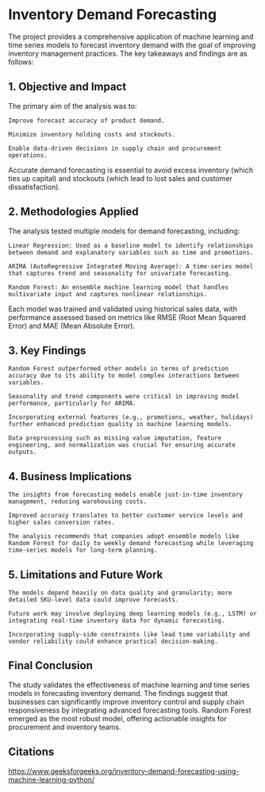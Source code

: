 # Inventory Demand Forecasting

The project provides a comprehensive application of machine learning and time series models to forecast inventory demand with the goal of improving inventory management practices. The key takeaways and findings are as follows:

## 1. Objective and Impact

The primary aim of the analysis was to:

    Improve forecast accuracy of product demand.

    Minimize inventory holding costs and stockouts.

    Enable data-driven decisions in supply chain and procurement operations.

Accurate demand forecasting is essential to avoid excess inventory (which ties up capital) and stockouts (which lead to lost sales and customer dissatisfaction).

## 2. Methodologies Applied

The analysis tested multiple models for demand forecasting, including:

    Linear Regression: Used as a baseline model to identify relationships between demand and explanatory variables such as time and promotions.

    ARIMA (AutoRegressive Integrated Moving Average): A time-series model that captures trend and seasonality for univariate forecasting.

    Random Forest: An ensemble machine learning model that handles multivariate input and captures nonlinear relationships.

Each model was trained and validated using historical sales data, with performance assessed based on metrics like RMSE (Root Mean Squared Error) and MAE (Mean Absolute Error).

## 3. Key Findings

    Random Forest outperformed other models in terms of prediction accuracy due to its ability to model complex interactions between variables.

    Seasonality and trend components were critical in improving model performance, particularly for ARIMA.

    Incorporating external features (e.g., promotions, weather, holidays) further enhanced prediction quality in machine learning models.

    Data preprocessing such as missing value imputation, feature engineering, and normalization was crucial for ensuring accurate outputs.

## 4. Business Implications

    The insights from forecasting models enable just-in-time inventory management, reducing warehousing costs.

    Improved accuracy translates to better customer service levels and higher sales conversion rates.

    The analysis recommends that companies adopt ensemble models like Random Forest for daily to weekly demand forecasting while leveraging time-series models for long-term planning.

## 5. Limitations and Future Work

    The models depend heavily on data quality and granularity; more detailed SKU-level data could improve forecasts.

    Future work may involve deploying deep learning models (e.g., LSTM) or integrating real-time inventory data for dynamic forecasting.

    Incorporating supply-side constraints like lead time variability and vendor reliability could enhance practical decision-making.

## Final Conclusion

The study validates the effectiveness of machine learning and time series models in forecasting inventory demand. The findings suggest that businesses can significantly improve inventory control and supply chain responsiveness by integrating advanced forecasting tools. Random Forest emerged as the most robust model, offering actionable insights for procurement and inventory teams.

## Citations 

https://www.geeksforgeeks.org/inventory-demand-forecasting-using-machine-learning-python/
